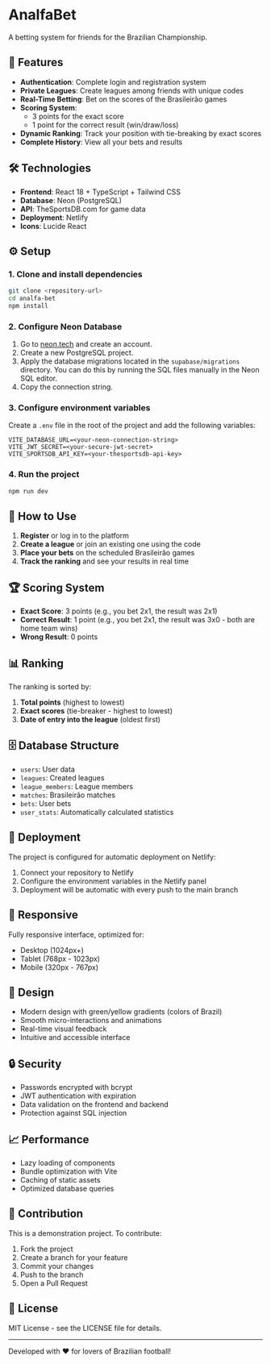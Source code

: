 # AnalfaBet

A betting system for friends for the Brazilian Championship.

## 🚀 Features

- **Authentication**: Complete login and registration system
- **Private Leagues**: Create leagues among friends with unique codes
- **Real-Time Betting**: Bet on the scores of the Brasileirão games
- **Scoring System**:
  - 3 points for the exact score
  - 1 point for the correct result (win/draw/loss)
- **Dynamic Ranking**: Track your position with tie-breaking by exact scores
- **Complete History**: View all your bets and results

## 🛠️ Technologies

- **Frontend**: React 18 + TypeScript + Tailwind CSS
- **Database**: Neon (PostgreSQL)
- **API**: TheSportsDB.com for game data
- **Deployment**: Netlify
- **Icons**: Lucide React

## ⚙️ Setup

### 1. Clone and install dependencies
```bash
git clone <repository-url>
cd analfa-bet
npm install
```

### 2. Configure Neon Database
1. Go to [neon.tech](https://neon.tech) and create an account.
2. Create a new PostgreSQL project.
3. Apply the database migrations located in the `supabase/migrations` directory. You can do this by running the SQL files manually in the Neon SQL editor.
4. Copy the connection string.

### 3. Configure environment variables
Create a `.env` file in the root of the project and add the following variables:

```env
VITE_DATABASE_URL=<your-neon-connection-string>
VITE_JWT_SECRET=<your-secure-jwt-secret>
VITE_SPORTSDB_API_KEY=<your-thesportsdb-api-key>
```

### 4. Run the project
```bash
npm run dev
```

## 🎯 How to Use

1. **Register** or log in to the platform
2. **Create a league** or join an existing one using the code
3. **Place your bets** on the scheduled Brasileirão games
4. **Track the ranking** and see your results in real time

## 🏆 Scoring System

- **Exact Score**: 3 points (e.g., you bet 2x1, the result was 2x1)
- **Correct Result**: 1 point (e.g., you bet 2x1, the result was 3x0 - both are home team wins)
- **Wrong Result**: 0 points

## 📊 Ranking

The ranking is sorted by:
1. **Total points** (highest to lowest)
2. **Exact scores** (tie-breaker - highest to lowest)
3. **Date of entry into the league** (oldest first)

## 🗄️ Database Structure

- `users`: User data
- `leagues`: Created leagues
- `league_members`: League members
- `matches`: Brasileirão matches
- `bets`: User bets
- `user_stats`: Automatically calculated statistics

## 🔧 Deployment

The project is configured for automatic deployment on Netlify:

1. Connect your repository to Netlify
2. Configure the environment variables in the Netlify panel
3. Deployment will be automatic with every push to the main branch

## 📱 Responsive

Fully responsive interface, optimized for:
- Desktop (1024px+)
- Tablet (768px - 1023px)
- Mobile (320px - 767px)

## 🎨 Design

- Modern design with green/yellow gradients (colors of Brazil)
- Smooth micro-interactions and animations
- Real-time visual feedback
- Intuitive and accessible interface

## 🔒 Security

- Passwords encrypted with bcrypt
- JWT authentication with expiration
- Data validation on the frontend and backend
- Protection against SQL injection

## 📈 Performance

- Lazy loading of components
- Bundle optimization with Vite
- Caching of static assets
- Optimized database queries

## 🤝 Contribution

This is a demonstration project. To contribute:

1. Fork the project
2. Create a branch for your feature
3. Commit your changes
4. Push to the branch
5. Open a Pull Request

## 📄 License

MIT License - see the LICENSE file for details.

---

Developed with ❤️ for lovers of Brazilian football!
